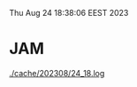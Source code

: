 Thu Aug 24 18:38:06 EEST 2023
# JAM
<a href='./cache/202308/24_18.log'>./cache/202308/24_18.log</a>
